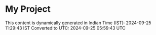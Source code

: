 # My Project

This content is dynamically generated in Indian Time (IST): 2024-09-25 11:29:43 IST
Converted to UTC: 2024-09-25 05:59:43 UTC
